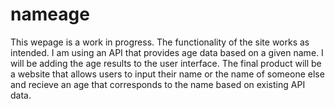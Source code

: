 # nameage
This wepage is a work in progress. The functionality of the site works as intended. I am using an API that provides age data based on a given name. I will be adding the age results to the user interface. The final product will be a website that allows users to input their name or the name of someone else and recieve an age that corresponds to the name based on existing API data. 
